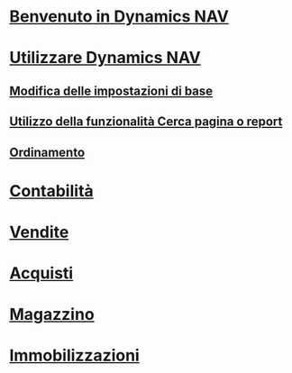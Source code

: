 # [Benvenuto in Dynamics NAV](index.md)

# [Utilizzare Dynamics NAV](ui-work-product.md)
## [Modifica delle impostazioni di base](ui-change-basic-settings.md)
## [Utilizzo della funzionalità Cerca pagina o report](ui-search.md)
## [Ordinamento](ui-sorting.md)

# [Contabilità](finance-setup.md)
# [Vendite](sales-manage-sales.md)
# [Acquisti](purchasing-manage-purchasing.md)
# [Magazzino](inventory-manage-inventory.md)
# [Immobilizzazioni](fa-manage.md)
